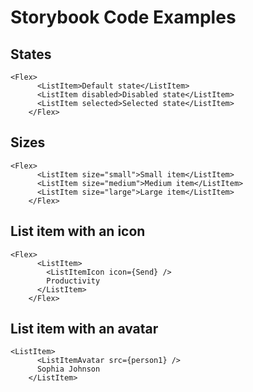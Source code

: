 # Storybook Code Examples

## States

```tsx
<Flex>
      <ListItem>Default state</ListItem>
      <ListItem disabled>Disabled state</ListItem>
      <ListItem selected>Selected state</ListItem>
    </Flex>
```

## Sizes

```tsx
<Flex>
      <ListItem size="small">Small item</ListItem>
      <ListItem size="medium">Medium item</ListItem>
      <ListItem size="large">Large item</ListItem>
    </Flex>
```

## List item with an icon

```tsx
<Flex>
      <ListItem>
        <ListItemIcon icon={Send} />
        Productivity
      </ListItem>
    </Flex>
```

## List item with an avatar

```tsx
<ListItem>
      <ListItemAvatar src={person1} />
      Sophia Johnson
    </ListItem>
```

